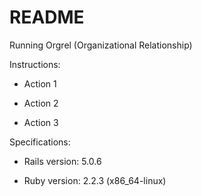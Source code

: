 # README

Running Orgrel (Organizational Relationship)

Instructions:

* Action 1

* Action 2

* Action 3

Specifications:

* Rails version: 5.0.6

* Ruby version: 2.2.3 (x86_64-linux)
